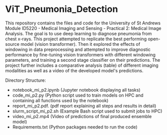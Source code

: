 # ViT_Pneumonia_Detection
This repository contains the files and code for the University of St Andrews Module ID5220 - Medical Imaging and Sensing - Practical 2: Medical Image Analysis. The goal is to use deep learning to diagnose pneumonia from chest x-rays. This project attempted to replicate the best performing open-source model (vision transformer). Then it explored the effects of windowing in data preprocessing and attempted to improve diagnostic performance by fine-tuning vision transformers with different windowing parameters, and training a second stage classifier on their predictions. The project further includes a comparative analysis (table) of different imaging modalities as well as a video of the developed model's predictions.

Directory Structure:
* notebook_mi_p2.ipynb   (Jupyter notebook displaying all tasks)
* code_mi_p2.py   (Python script used to train models on HPC and containing all functions used by the notebook)
* report_mi_p2.pdf.   (pdf report explaining all steps and results in detail)
* slurm_script_mi_p2.sh  (Example Bash script used to submit jobs to HPC)
* video_mi_p2.mp4  (Video of predictions of final produced ensemble model)
* Requirements.txt   (Python packages needed to run the code)
